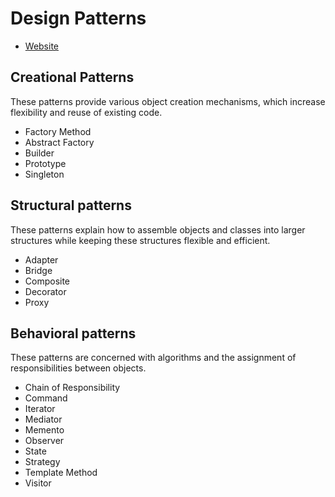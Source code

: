 # Design Patterns

- [Website](https://refactoring.guru/design-patterns/catalog)

## Creational Patterns
These patterns provide various object creation mechanisms, which increase flexibility and reuse of existing code.
- Factory Method
- Abstract Factory
- Builder
- Prototype
- Singleton

## Structural patterns
These patterns explain how to assemble objects and classes into larger structures while keeping these structures flexible and efficient.
- Adapter
- Bridge
- Composite
- Decorator
- Proxy

## Behavioral patterns
These patterns are concerned with algorithms and the assignment of responsibilities between objects.
- Chain of Responsibility
- Command
- Iterator
- Mediator
- Memento
- Observer
- State
- Strategy
- Template Method
- Visitor